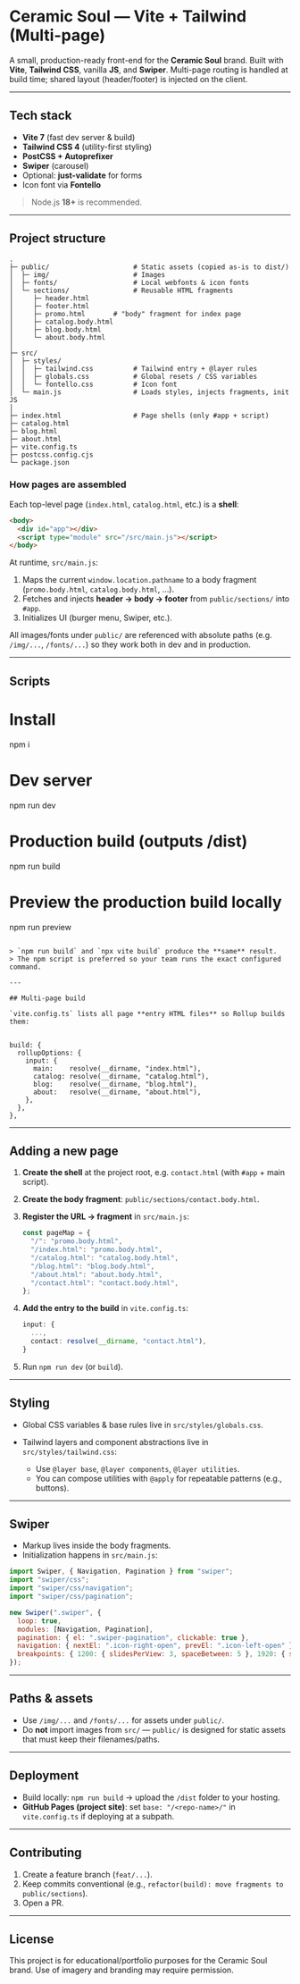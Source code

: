 # Ceramic Soul — Vite + Tailwind (Multi-page)

A small, production-ready front-end for the **Ceramic Soul** brand.
Built with **Vite**, **Tailwind CSS**, vanilla **JS**, and **Swiper**.
Multi-page routing is handled at build time; shared layout (header/footer) is injected on the client.

---

## Tech stack

* **Vite 7** (fast dev server & build)
* **Tailwind CSS 4** (utility-first styling)
* **PostCSS + Autoprefixer**
* **Swiper** (carousel)
* Optional: **just-validate** for forms
* Icon font via **Fontello**

> Node.js **18+** is recommended.

---

## Project structure

```
.
├─ public/                     # Static assets (copied as-is to dist/)
│  ├─ img/                     # Images
│  ├─ fonts/                   # Local webfonts & icon fonts
│  └─ sections/                # Reusable HTML fragments
│     ├─ header.html
│     ├─ footer.html
│     ├─ promo.html       # "body" fragment for index page
│     ├─ catalog.body.html
│     ├─ blog.body.html
│     └─ about.body.html
│
├─ src/
│  ├─ styles/
│  │  ├─ tailwind.css          # Tailwind entry + @layer rules
│  │  ├─ globals.css           # Global resets / CSS variables
│  │  └─ fontello.css          # Icon font
│  └─ main.js                  # Loads styles, injects fragments, init JS
│
├─ index.html                  # Page shells (only #app + script)
├─ catalog.html
├─ blog.html
├─ about.html
├─ vite.config.ts
├─ postcss.config.cjs
└─ package.json
```

### How pages are assembled

Each top-level page (`index.html`, `catalog.html`, etc.) is a **shell**:

```html
<body>
  <div id="app"></div>
  <script type="module" src="/src/main.js"></script>
</body>
```

At runtime, `src/main.js`:

1. Maps the current `window.location.pathname` to a body fragment (`promo.body.html`, `catalog.body.html`, …).
2. Fetches and injects **header → body → footer** from `public/sections/` into `#app`.
3. Initializes UI (burger menu, Swiper, etc.).

All images/fonts under `public/` are referenced with absolute paths (e.g. `/img/...`, `/fonts/...`) so they work both in dev and in production.

---

## Scripts


# Install
npm i

# Dev server
npm run dev

# Production build (outputs /dist)
npm run build

# Preview the production build locally
npm run preview
```

> `npm run build` and `npx vite build` produce the **same** result.
> The npm script is preferred so your team runs the exact configured command.

---

## Multi-page build

`vite.config.ts` lists all page **entry HTML files** so Rollup builds them:


build: {
  rollupOptions: {
    input: {
      main:    resolve(__dirname, "index.html"),
      catalog: resolve(__dirname, "catalog.html"),
      blog:    resolve(__dirname, "blog.html"),
      about:   resolve(__dirname, "about.html"),
    },
  },
},
```

---

## Adding a new page

1. **Create the shell** at the project root, e.g. `contact.html` (with `#app` + main script).

2. **Create the body fragment**: `public/sections/contact.body.html`.

3. **Register the URL → fragment** in `src/main.js`:

   ```js
   const pageMap = {
     "/": "promo.body.html",
     "/index.html": "promo.body.html",
     "/catalog.html": "catalog.body.html",
     "/blog.html": "blog.body.html",
     "/about.html": "about.body.html",
     "/contact.html": "contact.body.html",
   };
   ```

4. **Add the entry to the build** in `vite.config.ts`:

   ```ts
   input: {
     ...,
     contact: resolve(__dirname, "contact.html"),
   }
   ```

5. Run `npm run dev` (or `build`).

---

## Styling

* Global CSS variables & base rules live in `src/styles/globals.css`.
* Tailwind layers and component abstractions live in `src/styles/tailwind.css`:

  * Use `@layer base`, `@layer components`, `@layer utilities`.
  * You can compose utilities with `@apply` for repeatable patterns (e.g., buttons).

---

## Swiper

* Markup lives inside the body fragments.
* Initialization happens in `src/main.js`:

```js
import Swiper, { Navigation, Pagination } from "swiper";
import "swiper/css";
import "swiper/css/navigation";
import "swiper/css/pagination";

new Swiper(".swiper", {
  loop: true,
  modules: [Navigation, Pagination],
  pagination: { el: ".swiper-pagination", clickable: true },
  navigation: { nextEl: ".icon-right-open", prevEl: ".icon-left-open" },
  breakpoints: { 1200: { slidesPerView: 3, spaceBetween: 5 }, 1920: { slidesPerView: 3, spaceBetween: 35 } },
});
```

---

## Paths & assets

* Use `/img/...` and `/fonts/...` for assets under `public/`.
* Do **not** import images from `src/` — `public/` is designed for static assets that must keep their filenames/paths.

---

## Deployment

* Build locally: `npm run build` → upload the `/dist` folder to your hosting.
* **GitHub Pages (project site)**: set `base: "/<repo-name>/"` in `vite.config.ts` if deploying at a subpath.

---

## Contributing

1. Create a feature branch (`feat/...`).
2. Keep commits conventional (e.g., `refactor(build): move fragments to public/sections`).
3. Open a PR.

---

## License

This project is for educational/portfolio purposes for the Ceramic Soul brand.
Use of imagery and branding may require permission.
